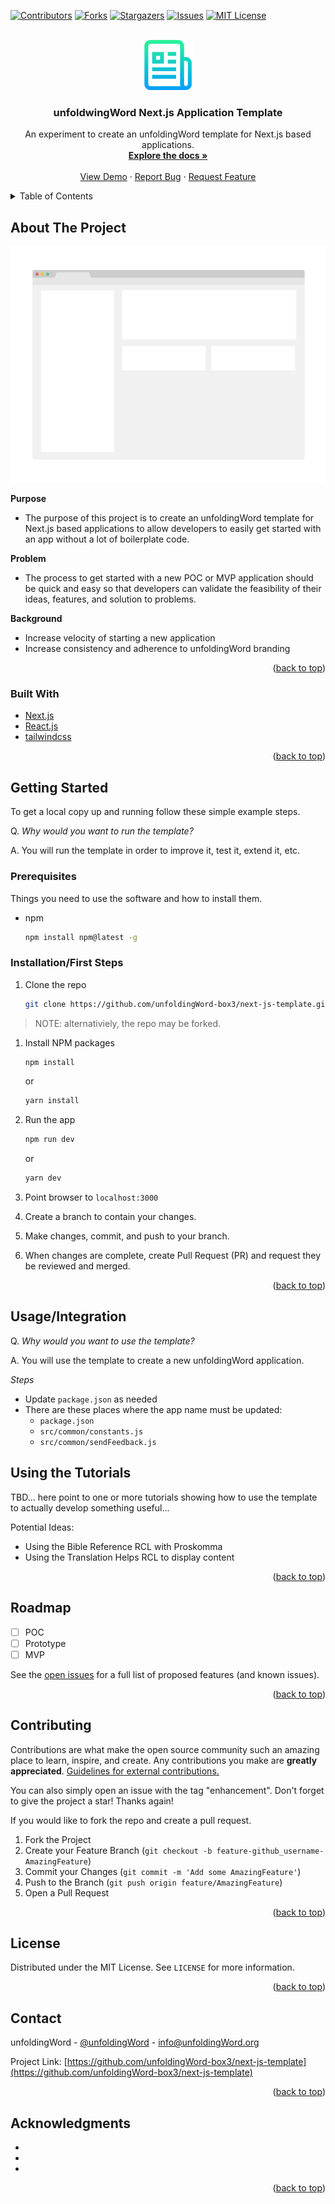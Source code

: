 <div id="top"></div>
<!--
*** Thanks for checking out the Best-README-Template. If you have a suggestion
*** that would make this better, please fork the repo and create a pull request
*** or simply open an issue with the tag "enhancement".
*** Don't forget to give the project a star!
*** Thanks again! Now go create something AMAZING! :D
-->



<!-- PROJECT SHIELDS -->
<!--
*** I'm using markdown "reference style" links for readability.
*** Reference links are enclosed in brackets [ ] instead of parentheses ( ).
*** See the bottom of this document for the declaration of the reference variables
*** for contributors-url, forks-url, etc. This is an optional, concise syntax you may use.
*** https://www.markdownguide.org/basic-syntax/#reference-style-links
-->
[![Contributors][contributors-shield]][contributors-url]
[![Forks][forks-shield]][forks-url]
[![Stargazers][stars-shield]][stars-url]
[![Issues][issues-shield]][issues-url]
[![MIT License][license-shield]][license-url]



<!-- PROJECT LOGO -->
<br />
<div align="center">
  <a href="https://github.com/unfoldingword/next-js-template/public/uwLogo.png">
    <img src="images/logo.png" alt="Logo" width="80" height="80">
  </a>

<h3 align="center">unfoldwingWord Next.js Application Template</h3>

  <p align="center">
    An experiment to create an unfoldingWord template for Next.js based applications.
    <br />
    <a href="https://github.com/unfoldingWord-box3/next-js-template"><strong>Explore the docs »</strong></a>
    <br />
    <br />
    <a href="https://github.com/unfoldingWord-box3/next-js-template">View Demo</a>
    ·
    <a href="https://github.com/unfoldingWord-box3/next-js-template/issues">Report Bug</a>
    ·
    <a href="https://github.com/unfoldingWord-box3/next-js-template/issues">Request Feature</a>
  </p>
</div>



<!-- TABLE OF CONTENTS -->
<details>
  <summary>Table of Contents</summary>
  <ol>
    <li>
      <a href="#about-the-project">About The Project</a>
      <ul>
        <li><a href="#built-with">Built With</a></li>
      </ul>
    </li>
    <li>
      <a href="#getting-started">Getting Started</a>
      <ul>
        <li><a href="#prerequisites">Prerequisites</a></li>
        <li><a href="#installation">Installation</a></li>
      </ul>
    </li>
    <li><a href="#usage">Usage</a></li>
    <li><a href="#roadmap">Roadmap</a></li>
    <li><a href="#contributing">Contributing</a></li>
    <li><a href="#license">License</a></li>
    <li><a href="#contact">Contact</a></li>
    <li><a href="#acknowledgments">Acknowledgments</a></li>
  </ol>
</details>


<!-- ABOUT THE PROJECT -->
## About The Project

[![Product Name Screen Shot][product-screenshot]](https://example.com)

**Purpose**

- The purpose of this project is to create an unfoldingWord template for Next.js based applications to allow developers to easily get started with an app without a lot of boilerplate code.


**Problem**

- The process to get started with a new POC or MVP application should be quick and easy so that developers can validate the feasibility of their ideas, features, and solution to problems.

**Background**

- Increase velocity of starting a new application
- Increase consistency and adherence to unfoldingWord branding

<p align="right">(<a href="#top">back to top</a>)</p>



### Built With

* [Next.js](https://nextjs.org/)
* [React.js](https://reactjs.org/)
* [tailwindcss](https://tailwindcss.com/)

<p align="right">(<a href="#top">back to top</a>)</p>



<!-- GETTING STARTED -->
## Getting Started

To get a local copy up and running follow these simple example steps.

Q. *Why would you want to run the template?*

A. You will run the template in order to improve it, test it, extend it, etc.

### Prerequisites

Things you need to use the software and how to install them.

* npm
  ```sh
  npm install npm@latest -g
  ```

### Installation/First Steps

1. Clone the repo

   ```sh
   git clone https://github.com/unfoldingWord-box3/next-js-template.git
   ```

> NOTE: alternativiely, the repo may be forked.

1. Install NPM packages

   ```sh
   npm install
   ```

   or

   ```sh
   yarn install
   ```

1. Run the app

   ```js
   npm run dev
   ```

   or

   ```js
   yarn dev
   ```

1. Point browser to `localhost:3000`
1. Create a branch to contain your changes.
1. Make changes, commit, and push to your branch.
1. When changes are complete, create Pull Request (PR) and request they be reviewed and merged.

<p align="right">(<a href="#top">back to top</a>)</p>

<!-- USAGE EXAMPLES -->
## Usage/Integration

Q. *Why would you want to use the template?*

A. You will use the template to create a new unfoldingWord application.

*Steps*

- Update `package.json` as needed
- There are these places where the app name must be updated:
  - `package.json`
  - `src/common/constants.js`
  - `src/common/sendFeedback.js`

## Using the Tutorials

TBD... here point to one or more tutorials showing how to use the template to actually develop something useful...

Potential Ideas:

- Using the Bible Reference RCL with Proskomma
- Using the Translation Helps RCL to display content

<p align="right">(<a href="#top">back to top</a>)</p>

<!-- ROADMAP -->
## Roadmap

- [ ] POC
- [ ] Prototype
- [ ] MVP

See the [open issues](https://github.com/unfoldingWord-box3/next-js-template/issues) for a full list of proposed features (and known issues).

<p align="right">(<a href="#top">back to top</a>)</p>



<!-- CONTRIBUTING -->
## Contributing

Contributions are what make the open source community such an amazing place to learn, inspire, and create. Any contributions you make are **greatly appreciated**.  [Guidelines for external contributions.](https://forum.door43.org)

You can also simply open an issue with the tag "enhancement".
Don't forget to give the project a star! Thanks again!

If you would like to fork the repo and create a pull request.

1. Fork the Project
2. Create your Feature Branch (`git checkout -b feature-github_username-AmazingFeature`)
3. Commit your Changes (`git commit -m 'Add some AmazingFeature'`)
4. Push to the Branch (`git push origin feature/AmazingFeature`)
5. Open a Pull Request

<p align="right">(<a href="#top">back to top</a>)</p>



<!-- LICENSE -->
## License

Distributed under the MIT License. See `LICENSE` for more information.

<p align="right">(<a href="#top">back to top</a>)</p>



<!-- CONTACT -->
## Contact

unfoldingWord - [@unfoldingWord](https://twitter.com/unfoldingWord) - info@unfoldingWord.org

Project Link: [https://github.com/unfoldingWord-box3/next-js-template](https://github.com/unfoldingWord-box3/next-js-template)

<p align="right">(<a href="#top">back to top</a>)</p>



<!-- ACKNOWLEDGMENTS -->
## Acknowledgments

* []()
* []()
* []()

<p align="right">(<a href="#top">back to top</a>)</p>

<!-- MARKDOWN LINKS & IMAGES -->
<!-- https://www.markdownguide.org/basic-syntax/#reference-style-links -->
[contributors-shield]: https://img.shields.io/github/contributors/unfoldingWord-box3/next-js-template.svg?style=for-the-badge
[contributors-url]: https://github.com/unfoldingWord-box3/next-js-template/graphs/contributors
[forks-shield]: https://img.shields.io/github/forks/unfoldingWord-box3/next-js-template.svg?style=for-the-badge
[forks-url]: https://github.com/unfoldingWord-box3/next-js-template/network/members
[stars-shield]: https://img.shields.io/github/stars/unfoldingWord-box3/next-js-template.svg?style=for-the-badge
[stars-url]: https://github.com/unfoldingWord-box3/next-js-template/stargazers
[issues-shield]: https://img.shields.io/github/issues/unfoldingWord-box3/next-js-template.svg?style=for-the-badge
[issues-url]: https://github.com/unfoldingWord-box3/next-js-template/issues
[license-shield]: https://img.shields.io/github/license/unfoldingWord-box3/next-js-template.svg?style=for-the-badge
[license-url]: https://github.com/unfoldingWord-box3/next-js-template/blob/master/LICENSE.txt
[linkedin-shield]: https://img.shields.io/badge/-LinkedIn-black.svg?style=for-the-badge&logo=linkedin&colorB=555
[product-screenshot]: images/screenshot.png
